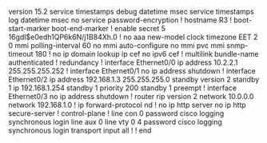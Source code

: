 version 15.2
service timestamps debug datetime msec
service timestamps log datetime msec
no service password-encryption
!
hostname R3
!
boot-start-marker
boot-end-marker
!
enable secret 5 $1$6gdI$e0edh1QP6k6N/j1B84Xh.0
!
no aaa new-model
clock timezone EET 2 0
mmi polling-interval 60
no mmi auto-configure
no mmi pvc
mmi snmp-timeout 180
!
no ip domain lookup
ip cef
no ipv6 cef
!
multilink bundle-name authenticated
!
redundancy
!
interface Ethernet0/0
 ip address 10.2.2.1 255.255.255.252
!
interface Ethernet0/1
 no ip address
 shutdown
!
interface Ethernet0/2
 ip address 192.168.1.3 255.255.255.0
 standby version 2
 standby 1 ip 192.168.1.254
 standby 1 priority 200
 standby 1 preempt
!
interface Ethernet0/3
 no ip address
 shutdown
!
router rip
 version 2
 network 10.0.0.0
 network 192.168.1.0
!
ip forward-protocol nd
!
no ip http server
no ip http secure-server
!
control-plane
!
line con 0
 password cisco
 logging synchronous
 login
line aux 0
line vty 0 4
 password cisco
 logging synchronous
 login
 transport input all
!
!
end
